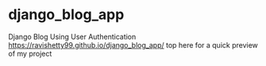 # django_blog_app
Django Blog Using User Authentication
https://ravishetty99.github.io/django_blog_app/ top here for a quick preview of my project
